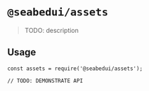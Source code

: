 # `@seabedui/assets`

> TODO: description

## Usage

```
const assets = require('@seabedui/assets');

// TODO: DEMONSTRATE API
```
